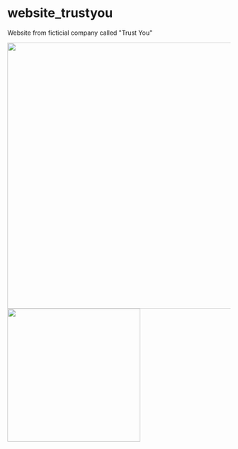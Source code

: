 # website_trustyou
Website from ficticial company called "Trust You"


<img src="img/mockup.png" width="600" />

<img src="img/insta.png" width="300" />


